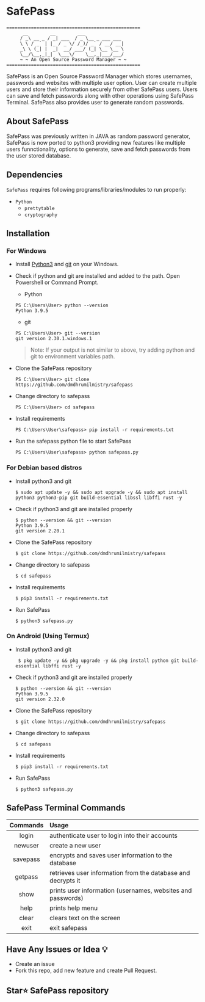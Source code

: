 # SafePass

```
=================================================
      __        __        ___              
     / _\ __ _ / _| ___  / _ \__ _ ___ ___ 
     \ \ / _` | |_ / _ \/ /_)/ _` / __/ __|
     _\ \ (_| |  _|  __/ ___/ (_| \__ \__ \
     \__/\__,_|_|  \___\/    \__,_|___/___/
     ~ ~ An Open Source Password Manager ~ ~
================================================= 
```

SafePass is an Open Source Password Manager which stores usernames, passwords and websites with multiple user option. User can create multiple users and store their information securely from other SafePass users. Users can save and fetch passwords along with other operations using SafePass Terminal. SafePass also provides user to generate random passwords.

## About SafePass

SafePass was previously written in JAVA as random password generator, SafePass is now ported to python3 providing new features like multiple users funnctionality, options to generate, save and fetch passwords from the user stored database. 


## Dependencies
`SafePass` requires following programs/libraries/modules to run properly:
  - `Python`
    - `prettytable`
    - `cryptography`

## Installation

### For Windows

- Install [Python3](https://www.python.org/) and [git](https://git-scm.com/) on your Windows.

- Check if python and git are installed and added to the path. Open Powershell or Command Prompt.
  - Python
  ```
  PS C:\Users\User> python --version
  Python 3.9.5
  ```
  - git 
  ```
  PS C:\Users\User> git --version
  git version 2.30.1.windows.1
  ```
  > Note: If your output is not similar to above, try adding python and git to environment variables path.

- Clone the SafePass repository 
  ```
  PS C:\Users\User> git clone https://github.com/dmdhrumilmistry/safepass
  ```
  
- Change directory to safepass
  ```
  PS C:\Users\User> cd safepass
  ```
  
- Install requirements
  ```
  PS C:\Users\User\safepass> pip install -r requirements.txt
  ```
  
- Run the safepass python file to start SafePass
  ```
  PS C:\Users\User\safepass> python safepass.py
  ```


### For Debian based distros

- Install python3 and git
  ```
  $ sudo apt update -y && sudo apt upgrade -y && sudo apt install python3 python3-pip git build-essential libssl libffi rust -y
  ```
  
- Check if python3 and git are installed properly
  ```
  $ python --version && git --version
  Python 3.9.5
  git version 2.20.1
  ```
  
- Clone the SafePass repository
  ```
  $ git clone https://github.com/dmdhrumilmistry/safepass
  ```

- Change directory to safepass
  ```
  $ cd safepass
  ```
  
- Install requirements
  ```
  $ pip3 install -r requirements.txt
  ```
 
- Run SafePass
  ```
  $ python3 safepass.py
  ```
 
 
 ### On Android (Using Termux)
 
- Install python3 and git
  ```
   $ pkg update -y && pkg upgrade -y && pkg install python git build-essential libffi rust -y
  ```
  
- Check if python3 and git are installed properly
  ```
  $ python --version && git --version
  Python 3.9.5
  git version 2.32.0
  ```
  
- Clone the SafePass repository
  ```
  $ git clone https://github.com/dmdhrumilmistry/safepass
  ```

- Change directory to safepass
  ```
  $ cd safepass
  ```
  
- Install requirements
  ```
  $ pip3 install -r requirements.txt
  ```
 
- Run SafePass
  ```
  $ python3 safepass.py
  ```
 
 
 ## SafePass Terminal Commands 
 
 | Commands | Usage |
 |:--------:|:-----|
 | login |authenticate user to login into their accounts |
 |newuser|create a new user|
 |savepass|encrypts and saves user information to the database|
 |getpass|retrieves user information from the database and decrypts it|
 |show|prints user information (usernames, websites and passwords)|
 |help|prints help menu|
 |clear|clears text on the screen|
 |exit|exit safepass|
 
## Have Any Issues or Idea 💡

- Create an issue
- Fork this repo, add new feature and create Pull Request. 


## Star⭐ SafePass repository

